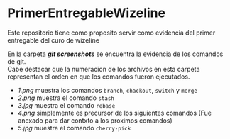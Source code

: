 # PrimerEntregableWizeline

Este repositorio tiene como proposito servir como evidencia del primer entregable del curo de wizeline

En la carpeta ***git screenshots*** se encuentra la evidencia de los comandos de git.  
Cabe destacar que la numeracion de los archivos en esta carpeta representan el orden en que los comandos fueron ejecutados.
- *1.png* muestra los comandos `branch`, `chackout`, `switch` y `merge`
- *2.png* muestra el comando `stash`
- *3.jpg* muestra el comando `rebase`
- *4.png* simplemente es precursor de los siguientes comandos (Fue anexado para dar contxto a los proximos comandos)
- *5.jpg* muestra el comando `cherry-pick`

